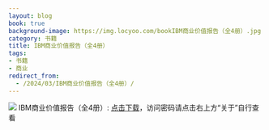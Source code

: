 ```yaml
---
layout: blog
book: true
background-image: https://img.locyoo.com/bookIBM商业价值报告（全4册）.jpg
category: 书籍
title: IBM商业价值报告（全4册）
tags:
- 书籍
- 商业
redirect_from:
  - /2024/03/IBM商业价值报告（全4册）/
---
```

![](https://img.locyoo.com/bookIBM商业价值报告（全4册）.jpg)
IBM商业价值报告（全4册）: <a name = "ref1" href="https://url18.ctfile.com/f/50983618-1439915536-08fec5?p=3619">点击下载</a>，访问密码请点击右上方“关于”自行查看